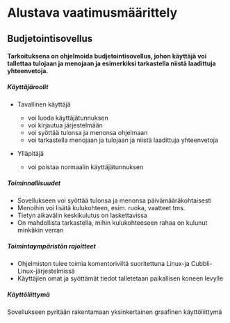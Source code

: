 # Alustava vaatimusmäärittely

## Budjetointisovellus

#### Tarkoituksena on ohjelmoida budjetointisovellus, johon käyttäjä voi tallettaa tulojaan ja menojaan ja esimerkiksi tarkastella niistä laadittuja yhteenvetoja.

##### Käyttäjäroolit

* Tavallinen käyttäjä
    * voi luoda käyttäjätunnuksen
    * voi kirjautua järjestelmään
    * voi syöttää tulonsa ja menonsa ohjelmaan
    * voi tarkastella menojaan ja tulojaan ja niistä laadittuja yhteenvetoja

* Ylläpitäjä
    * voi poistaa normaalin käyttäjätunnuksen

##### Toiminnallisuudet

* Sovellukseen voi syöttää tulonsa ja menonsa päivämääräkohtaisesti
* Menoihin voi lisätä kulukohteen, esim. ruoka, vaatteet tms.
* Tietyn aikavälin keskikulutus on laskettavissa
* On mahdollista tarkastella, mihin kulukohteeseen rahaa on kulunut minkäkin verran

##### Toimintaympäristön rajoitteet

* Ohjelmiston tulee toimia komentoriviltä suoritettuna Linux-ja Cubbli-Linux-järjestelmissä
* Käyttäjien omat ja syöttämät tiedot talletetaan paikallisen koneen levylle

##### Käyttöliittymä

Sovellukseen pyritään rakentamaan yksinkertainen graafinen käyttöliittymä



